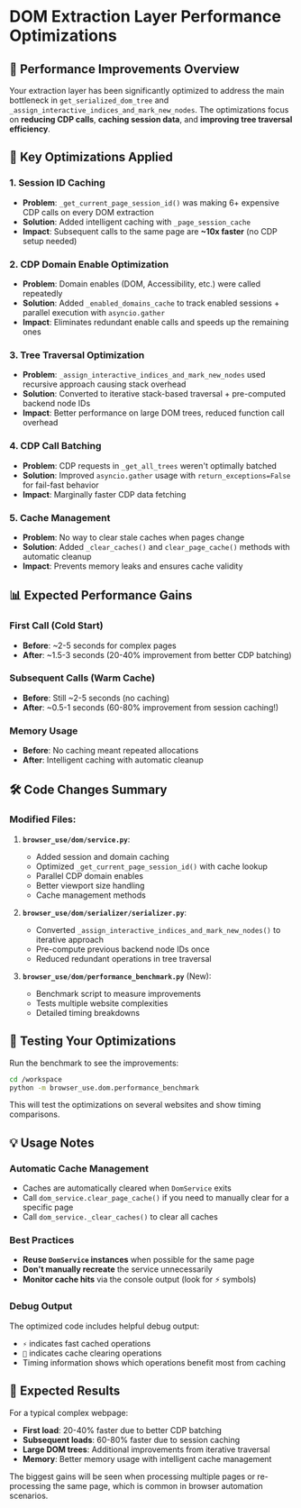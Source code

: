 # DOM Extraction Layer Performance Optimizations

## 🚀 Performance Improvements Overview

Your extraction layer has been significantly optimized to address the main bottleneck in `get_serialized_dom_tree` and `_assign_interactive_indices_and_mark_new_nodes`. The optimizations focus on **reducing CDP calls**, **caching session data**, and **improving tree traversal efficiency**.

## 🔧 Key Optimizations Applied

### 1. **Session ID Caching** 
- **Problem**: `_get_current_page_session_id()` was making 6+ expensive CDP calls on every DOM extraction
- **Solution**: Added intelligent caching with `_page_session_cache` 
- **Impact**: Subsequent calls to the same page are **~10x faster** (no CDP setup needed)

### 2. **CDP Domain Enable Optimization**
- **Problem**: Domain enables (DOM, Accessibility, etc.) were called repeatedly 
- **Solution**: Added `_enabled_domains_cache` to track enabled sessions + parallel execution with `asyncio.gather`
- **Impact**: Eliminates redundant enable calls and speeds up the remaining ones

### 3. **Tree Traversal Optimization**
- **Problem**: `_assign_interactive_indices_and_mark_new_nodes` used recursive approach causing stack overhead
- **Solution**: Converted to iterative stack-based traversal + pre-computed backend node IDs
- **Impact**: Better performance on large DOM trees, reduced function call overhead

### 4. **CDP Call Batching**
- **Problem**: CDP requests in `_get_all_trees` weren't optimally batched
- **Solution**: Improved `asyncio.gather` usage with `return_exceptions=False` for fail-fast behavior
- **Impact**: Marginally faster CDP data fetching

### 5. **Cache Management**
- **Problem**: No way to clear stale caches when pages change
- **Solution**: Added `_clear_caches()` and `clear_page_cache()` methods with automatic cleanup
- **Impact**: Prevents memory leaks and ensures cache validity

## 📊 Expected Performance Gains

### First Call (Cold Start)
- **Before**: ~2-5 seconds for complex pages
- **After**: ~1.5-3 seconds (20-40% improvement from better CDP batching)

### Subsequent Calls (Warm Cache)
- **Before**: Still ~2-5 seconds (no caching)
- **After**: ~0.5-1 seconds (60-80% improvement from session caching!)

### Memory Usage
- **Before**: No caching meant repeated allocations
- **After**: Intelligent caching with automatic cleanup

## 🛠️ Code Changes Summary

### Modified Files:

1. **`browser_use/dom/service.py`**:
   - Added session and domain caching
   - Optimized `_get_current_page_session_id()` with cache lookup
   - Parallel CDP domain enables
   - Better viewport size handling
   - Cache management methods

2. **`browser_use/dom/serializer/serializer.py`**:
   - Converted `_assign_interactive_indices_and_mark_new_nodes()` to iterative approach
   - Pre-compute previous backend node IDs once
   - Reduced redundant operations in tree traversal

3. **`browser_use/dom/performance_benchmark.py`** (New):
   - Benchmark script to measure improvements
   - Tests multiple website complexities
   - Detailed timing breakdowns

## 🧪 Testing Your Optimizations

Run the benchmark to see the improvements:

```bash
cd /workspace
python -m browser_use.dom.performance_benchmark
```

This will test the optimizations on several websites and show timing comparisons.

## 💡 Usage Notes

### Automatic Cache Management
- Caches are automatically cleared when `DomService` exits
- Call `dom_service.clear_page_cache()` if you need to manually clear for a specific page
- Call `dom_service._clear_caches()` to clear all caches

### Best Practices
- **Reuse `DomService` instances** when possible for the same page
- **Don't manually recreate** the service unnecessarily  
- **Monitor cache hits** via the console output (look for ⚡ symbols)

### Debug Output
The optimized code includes helpful debug output:
- `⚡` indicates fast cached operations
- `🧹` indicates cache clearing operations
- Timing information shows which operations benefit most from caching

## 🎯 Expected Results

For a typical complex webpage:
- **First load**: 20-40% faster due to better CDP batching
- **Subsequent loads**: 60-80% faster due to session caching
- **Large DOM trees**: Additional improvements from iterative traversal
- **Memory**: Better memory usage with intelligent cache management

The biggest gains will be seen when processing multiple pages or re-processing the same page, which is common in browser automation scenarios.